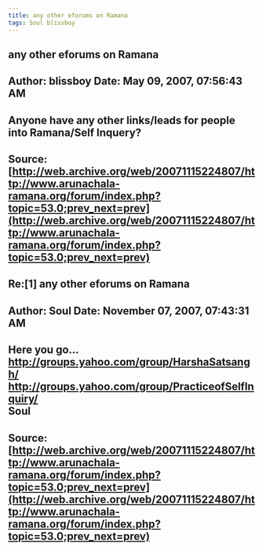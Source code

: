 ```yaml
--- 
title: any other eforums on Ramana   
tags: Soul blissboy  
---  
```

## any other eforums on Ramana  
Author: blissboy            Date: May 09, 2007, 07:56:43 AM  
---  
Anyone have any other links/leads for people into Ramana/Self Inquery?
 ---  
Source:[http://web.archive.org/web/20071115224807/http://www.arunachala-ramana.org/forum/index.php?topic=53.0;prev_next=prev](http://web.archive.org/web/20071115224807/http://www.arunachala-ramana.org/forum/index.php?topic=53.0;prev_next=prev)   
---  

## Re:[1] any other eforums on Ramana  
Author: Soul                Date: November 07, 2007, 07:43:31 AM  
---  
Here you go...   
http://groups.yahoo.com/group/HarshaSatsangh/   
http://groups.yahoo.com/group/PracticeofSelfInquiry/   
Soul
 ---  
Source:[http://web.archive.org/web/20071115224807/http://www.arunachala-ramana.org/forum/index.php?topic=53.0;prev_next=prev](http://web.archive.org/web/20071115224807/http://www.arunachala-ramana.org/forum/index.php?topic=53.0;prev_next=prev)   
---  

